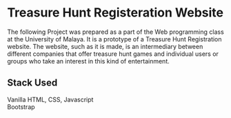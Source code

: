 # Treasure Hunt Registeration Website

The following Project was prepared as a part of the Web programming class at the University of Malaya. It is a prototype of a Treasure Hunt Registration website. The website, such as it is made, is an intermediary between different companies that offer treasure hunt games and individual users or groups who take an interest in this kind of entertainment.

## Stack Used
Vanilla HTML, CSS, Javascript\
Bootstrap
